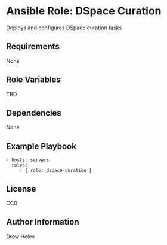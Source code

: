Ansible Role: DSpace Curation
=========

Deploys and configures DSpace curation tasks

Requirements
------------

None

Role Variables
--------------

TBD

Dependencies
------------

None

Example Playbook
----------------

    - hosts: servers
      roles:
         - { role: dspace-curation }

License
-------

CC0

Author Information
------------------

Drew Heles
